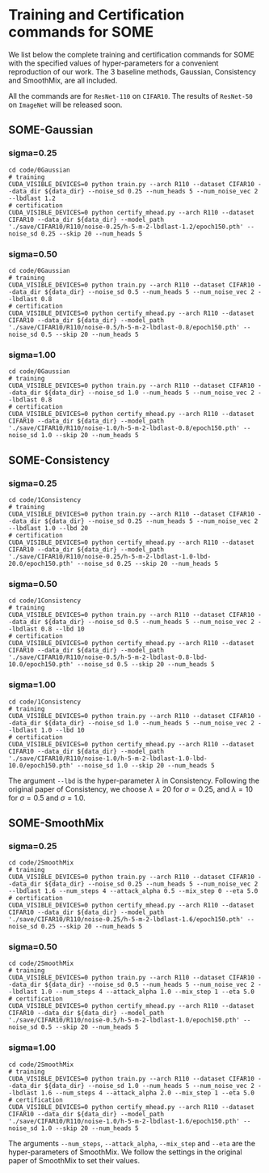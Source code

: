 # Training and Certification commands for SOME

We list below the complete training and certification commands for SOME with the specified values of hyper-parameters for a convenient reproduction of our work. The 3 baseline methods, Gaussian, Consistency and SmoothMix, are all included.

All the commands are for `ResNet-110` on `CIFAR10`. The results of `ResNet-50` on `ImageNet` will be released soon.

## SOME-Gaussian

### sigma=0.25
```
cd code/0Gaussian
# training
CUDA_VISIBLE_DEVICES=0 python train.py --arch R110 --dataset CIFAR10 --data_dir ${data_dir} --noise_sd 0.25 --num_heads 5 --num_noise_vec 2 --lbdlast 1.2
# certification
CUDA_VISIBLE_DEVICES=0 python certify_mhead.py --arch R110 --dataset CIFAR10 --data_dir ${data_dir} --model_path './save/CIFAR10/R110/noise-0.25/h-5-m-2-lbdlast-1.2/epoch150.pth' --noise_sd 0.25 --skip 20 --num_heads 5
```
### sigma=0.50
```
cd code/0Gaussian
# training
CUDA_VISIBLE_DEVICES=0 python train.py --arch R110 --dataset CIFAR10 --data_dir ${data_dir} --noise_sd 0.5 --num_heads 5 --num_noise_vec 2 --lbdlast 0.8
# certification
CUDA_VISIBLE_DEVICES=0 python certify_mhead.py --arch R110 --dataset CIFAR10 --data_dir ${data_dir} --model_path './save/CIFAR10/R110/noise-0.5/h-5-m-2-lbdlast-0.8/epoch150.pth' --noise_sd 0.5 --skip 20 --num_heads 5
```
### sigma=1.00
```
cd code/0Gaussian
# training
CUDA_VISIBLE_DEVICES=0 python train.py --arch R110 --dataset CIFAR10 --data_dir ${data_dir} --noise_sd 1.0 --num_heads 5 --num_noise_vec 2 --lbdlast 0.8
# certification
CUDA_VISIBLE_DEVICES=0 python certify_mhead.py --arch R110 --dataset CIFAR10 --data_dir ${data_dir} --model_path './save/CIFAR10/R110/noise-1.0/h-5-m-2-lbdlast-0.8/epoch150.pth' --noise_sd 1.0 --skip 20 --num_heads 5
```
## SOME-Consistency

### sigma=0.25
```
cd code/1Consistency
# training
CUDA_VISIBLE_DEVICES=0 python train.py --arch R110 --dataset CIFAR10 --data_dir ${data_dir} --noise_sd 0.25 --num_heads 5 --num_noise_vec 2 --lbdlast 1.0 --lbd 20
# certification
CUDA_VISIBLE_DEVICES=0 python certify_mhead.py --arch R110 --dataset CIFAR10 --data_dir ${data_dir} --model_path './save/CIFAR10/R110/noise-0.25/h-5-m-2-lbdlast-1.0-lbd-20.0/epoch150.pth' --noise_sd 0.25 --skip 20 --num_heads 5
```
### sigma=0.50
```
cd code/1Consistency
# training
CUDA_VISIBLE_DEVICES=0 python train.py --arch R110 --dataset CIFAR10 --data_dir ${data_dir} --noise_sd 0.5 --num_heads 5 --num_noise_vec 2 --lbdlast 0.8 --lbd 10
# certification
CUDA_VISIBLE_DEVICES=0 python certify_mhead.py --arch R110 --dataset CIFAR10 --data_dir ${data_dir} --model_path './save/CIFAR10/R110/noise-0.5/h-5-m-2-lbdlast-0.8-lbd-10.0/epoch150.pth' --noise_sd 0.5 --skip 20 --num_heads 5
```
### sigma=1.00
```
cd code/1Consistency
# training
CUDA_VISIBLE_DEVICES=0 python train.py --arch R110 --dataset CIFAR10 --data_dir ${data_dir} --noise_sd 1.0 --num_heads 5 --num_noise_vec 2 --lbdlast 1.0 --lbd 10
# certification
CUDA_VISIBLE_DEVICES=0 python certify_mhead.py --arch R110 --dataset CIFAR10 --data_dir ${data_dir} --model_path './save/CIFAR10/R110/noise-1.0/h-5-m-2-lbdlast-1.0-lbd-10.0/epoch150.pth' --noise_sd 1.0 --skip 20 --num_heads 5
```

The argument `--lbd` is the hyper-parameter $\lambda$ in Consistency. Following the original paper of Consistency, we choose $\lambda=20$ for $\sigma=0.25$, and $\lambda=10$ for $\sigma=0.5$ and $\sigma=1.0$.

## SOME-SmoothMix

### sigma=0.25
```
cd code/2SmoothMix
# training
CUDA_VISIBLE_DEVICES=0 python train.py --arch R110 --dataset CIFAR10 --data_dir ${data_dir} --noise_sd 0.25 --num_heads 5 --num_noise_vec 2 --lbdlast 1.6 --num_steps 4 --attack_alpha 0.5 --mix_step 0 --eta 5.0
# certification
CUDA_VISIBLE_DEVICES=0 python certify_mhead.py --arch R110 --dataset CIFAR10 --data_dir ${data_dir} --model_path './save/CIFAR10/R110/noise-0.25/h-5-m-2-lbdlast-1.6/epoch150.pth' --noise_sd 0.25 --skip 20 --num_heads 5
```
### sigma=0.50
```
cd code/2SmoothMix
# training
CUDA_VISIBLE_DEVICES=0 python train.py --arch R110 --dataset CIFAR10 --data_dir ${data_dir} --noise_sd 0.5 --num_heads 5 --num_noise_vec 2 --lbdlast 1.0 --num_steps 4 --attack_alpha 1.0 --mix_step 1 --eta 5.0
# certification
CUDA_VISIBLE_DEVICES=0 python certify_mhead.py --arch R110 --dataset CIFAR10 --data_dir ${data_dir} --model_path './save/CIFAR10/R110/noise-0.5/h-5-m-2-lbdlast-1.0/epoch150.pth' --noise_sd 0.5 --skip 20 --num_heads 5
```
### sigma=1.00
```
cd code/2SmoothMix
# training
CUDA_VISIBLE_DEVICES=0 python train.py --arch R110 --dataset CIFAR10 --data_dir ${data_dir} --noise_sd 1.0 --num_heads 5 --num_noise_vec 2 --lbdlast 1.6 --num_steps 4 --attack_alpha 2.0 --mix_step 1 --eta 5.0
# certification
CUDA_VISIBLE_DEVICES=0 python certify_mhead.py --arch R110 --dataset CIFAR10 --data_dir ${data_dir} --model_path './save/CIFAR10/R110/noise-1.0/h-5-m-2-lbdlast-1.6/epoch150.pth' --noise_sd 1.0 --skip 20 --num_heads 5
```
The arguments `--num_steps`, `--attack_alpha`, `--mix_step` and `--eta` are the hyper-parameters of SmoothMix. We follow the settings in the original paper of SmoothMix to set their values.